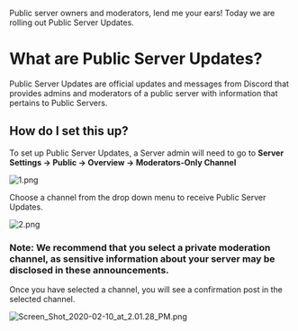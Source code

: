 <p>Public server owners and moderators, lend me your ears! Today we are rolling out Public Server Updates. </p>
<h1>What are Public Server Updates?</h1>
<p>Public Server Updates are official updates and messages from Discord that provides admins and moderators of a public server with information that pertains to Public Servers. </p>
<h2>How do I set this up?</h2>
<p>To set up Public Server Updates, a Server admin will need to go to <strong>Server Settings → Public → Overview → Moderators-Only Channel </strong></p>
<p><img src="https://support.discord.com/hc/article_attachments/360049455071/1.png" alt="1.png"></p>
<p>Choose a channel from the drop down menu to receive Public Server Updates. </p>
<p><img src="https://support.discord.com/hc/article_attachments/360049455511/2.png" alt="2.png"></p>
<h3>Note: We recommend that you select a private moderation channel, as sensitive information about your server may be disclosed in these announcements. </h3>
<p>Once you have selected a channel, you will see a confirmation post in the selected channel. </p>
<p><img src="https://support.discord.com/hc/article_attachments/360049327132/Screen_Shot_2020-02-10_at_2.01.28_PM.png" alt="Screen_Shot_2020-02-10_at_2.01.28_PM.png"></p>